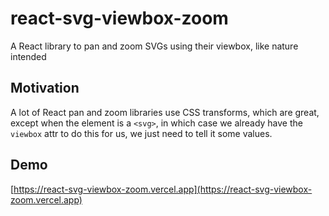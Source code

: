 # react-svg-viewbox-zoom
A React library to pan and zoom SVGs using their viewbox, like nature intended

## Motivation
A lot of React pan and zoom libraries use CSS transforms, which are great, except when the element is a `<svg>`, in which case we already have the `viewbox` attr to do this for us, we just need to tell it some values.

## Demo 
[https://react-svg-viewbox-zoom.vercel.app](https://react-svg-viewbox-zoom.vercel.app)
